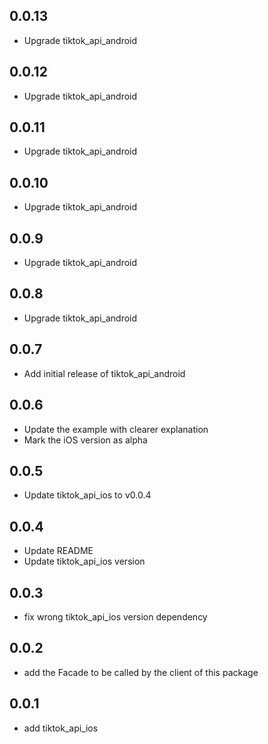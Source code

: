 ## 0.0.13
* Upgrade tiktok_api_android

## 0.0.12
* Upgrade tiktok_api_android

## 0.0.11
* Upgrade tiktok_api_android

## 0.0.10
* Upgrade tiktok_api_android

## 0.0.9
* Upgrade tiktok_api_android

## 0.0.8
* Upgrade tiktok_api_android

## 0.0.7
* Add initial release of tiktok_api_android

## 0.0.6
* Update the example with clearer explanation
* Mark the iOS version as alpha

## 0.0.5
* Update tiktok_api_ios to v0.0.4

## 0.0.4
* Update README
* Update tiktok_api_ios version

## 0.0.3
* fix wrong tiktok_api_ios version dependency

## 0.0.2

* add the Facade to be called by the client of this package

## 0.0.1

* add tiktok_api_ios
